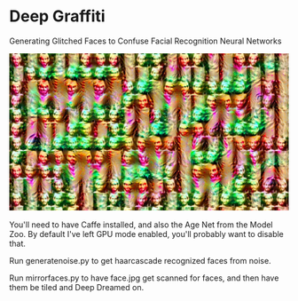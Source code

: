 # Deep Graffiti

Generating Glitched Faces to Confuse Facial Recognition Neural Networks

![Image of Deep Graffiti](https://raw.githubusercontent.com/burningion/deepgraffiti/master/success.jpg)

You'll need to have Caffe installed, and also the Age Net from the Model Zoo. By default I've left GPU mode enabled, you'll probably want to disable that.

Run generatenoise.py to get haarcascade recognized faces from noise.

Run mirrorfaces.py to have face.jpg get scanned for faces, and then have them be tiled and Deep Dreamed on.


